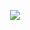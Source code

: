 <p align="center"><img src="https://user-images.githubusercontent.com/67837886/170816036-faeb7f70-bb64-42f7-b7d6-f3c05638a61b.png" /></p>
